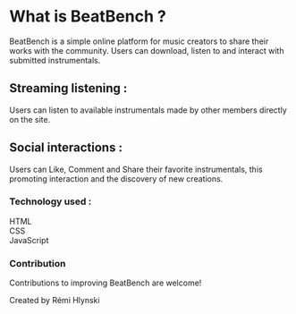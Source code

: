   <h1>What is BeatBench ?</h1>

  <p>BeatBench is a simple online platform for music creators to share their works with the community. 
  Users can download, listen to and interact with submitted instrumentals.</p>

  <h2>Streaming listening :</h2> <p>Users can listen to available instrumentals made by other members directly on the site.</p>

  <h2>Social interactions :</h2> <p>Users can Like, Comment and Share their favorite instrumentals, this promoting interaction and the discovery of new creations.</p>

  <h3>Technology used :</h3> 
  <p>HTML<br>
  CSS<br>
  JavaScript</p>

  <h3>Contribution</h3> <p>Contributions to improving BeatBench are welcome!</p>

  <p>Created by Rémi Hlynski</p>
